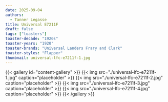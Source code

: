 ```yaml
---
date: 2025-09-04
authors:
  - Tanner Legasse
title: Universal E7211F
draft: false
tags: ["toasters"]
toaster-decade: "1920s"
toaster-years: "1920"
toaster-brands: "Universal Landers Frary and Clark"
toaster-styles: "Flapper"
thumbnail: universal-lfc-e7211f-1.jpg
---
```

{{< gallery id="content-gallery" >}}
  {{< img src="./universal-lfc-e7211f-1.jpg" caption="placeholder" >}}
  {{< img src="./universal-lfc-e7211f-2.jpg" caption="placeholder" >}}
  {{< img src="./universal-lfc-e7211f-3.jpg" caption="placeholder" >}}
  {{< img src="./universal-lfc-e7211f-4.jpg" caption="placeholder" >}}
{{< /gallery >}}
